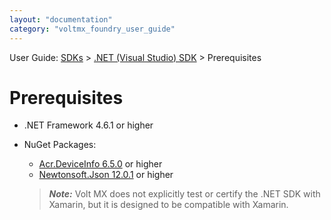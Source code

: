 ```yaml
---
layout: "documentation"
category: "voltmx_foundry_user_guide"
---
```

                              

User Guide: [SDKs](../Foundry_SDKs.html) > [.NET (Visual Studio) SDK](Installing_Windows_SDK.html) > Prerequisites

Prerequisites
=============

*   .NET Framework 4.6.1 or higher
*   NuGet Packages:
    
    *   [Acr.DeviceInfo 6.5.0](https://www.nuget.org/packages/Acr.DeviceInfo/) or higher
    *   [Newtonsoft.Json 12.0.1](https://www.nuget.org/packages/Newtonsoft.Json/) or higher
    
    > **_Note:_** Volt MX does not explicitly test or certify the .NET SDK with Xamarin, but it is designed to be compatible with Xamarin.
